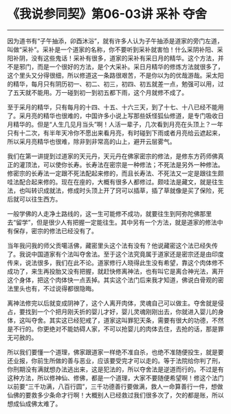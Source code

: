# 《我说参同契》第06-03讲 采补 夺舍

------

因为道书有“子午抽添，卯酉沐浴”，就有许多人认为子午抽添是道家的旁门左道，叫做“采补”。采补是一个道家的名称，你不要听到采补就害怕！什么采阴补阳、采阳补阴，没有这些鬼话！采补有很多，道家的采补有采日月的精华。这个方法，并不是邪门，而是一个很好的方法，是个大采补。采日月精华的修炼方法就很多了，这个里头又分得很细，所以修道这一条路很艰苦，不是你以为的优哉游哉。采太阳的精华，每月只有阴历初一、初二、初三，初四、初五就差一点，勉强可以用，过了五天就不能用。万一碰到初一到初五都下雨，这个月就修不成了。

至于采月的精华，只有每月的十四、十五、十六三天，到了十七、十八已经不能用了。采月亮的精华也很难的，中国许多小说上写那些妖怪狐仙修道，是专门吸收日月精华的。但是“人生几见月当头”啊！人活一辈子，几次看到月亮在头顶上？一年只有十二次，有半年天冷你不愿出来看月亮，有时碰到下雨或者月亮给云遮起来，所以采月亮精华也很难，除非到非常高的山上，避开云层雾气。

我们在第一讲提到过道家的天元丹，天元丹在佛家密宗的修法，是修东方药师佛真正的灌顶法，可以使你长寿。长寿法在密宗是一种修法；不死法是另外一种修法。修密宗的长寿法一定跟不死法配起来修的，而且长寿法、不死法又一定是跟往生颇哇法配合起来修的。现在在座的，大概有很多人都修过。颇哇法是藏文，就是往生法，也叫转识成就法，修成时头顶上开了窍可以插草，插了草就像是买了保险，死后就可以往生西方。

一般学佛的人走净土路线的，这一生可能修不成功，就要往生到阿弥陀佛那里去“留学”，但是很少人有把握一定能往生。其中另有一个方法，就是道家的修法中有保存，密宗的修法已经没有了。

当年我问我的师父贡噶活佛，藏密里头这个法有没有？他说藏密这个法已经失传了。我说中国道家有个法叫夺舍法。至于这个法究竟属于道家还是密宗还是由印度传来，说法很多，我们在此不论。道家修行人晓得此生没有希望，靠这个肉体修不成功了，来生再投胎又没有把握，就赶快修离神法，也有叫它是离合神光法，离开这个身体，把这个肉体快一点丢掉。其实这个法门后来我才知道，佛说白骨观的密法里头也有，不过说得都很隐晦。

离神法修完以后就变成阴神了，这个人离开肉体，灵魂自己可以做主。夺舍就是侵占，要找到一个个把月刚夭折的婴儿才好，婴儿灵魂刚刚出去，你就进入婴儿的身体，这叫夺舍。其实这已经犯戒了，道家这叫罪犯天条，需要有很大的功德，不然是不行的。你更绝对不能妨碍人家，不可以抢婴儿的肉体去住，去抢的话，那是罪无可赦的。

所以我们要懂一个道理，佛家跟道家一样绝不准自杀，也绝不准随便投生，就是要还业报，你前生所做的善与恶业，应该要受完才可以走的。等于法院给你判了刑，你刑期没有满就想办法逃出来，这是犯法的，所以夺舍法是逆道而行的。不过是有这种方法，所以修神仙、修佛，都是一个道理，大家不要随便希望啊！修这个法门以前要“三千功满，八百行圆”，三千功德善行要做满，救人一命算善行一件，想做仙佛的要救多少条命才行啊！大概别人已经救过我们很多次了，欠的都是账，所以想成仙成佛太难了。